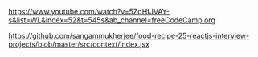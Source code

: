 https://www.youtube.com/watch?v=5ZdHfJVAY-s&list=WL&index=52&t=545s&ab_channel=freeCodeCamp.org


https://github.com/sangammukherjee/food-recipe-25-reactjs-interview-projects/blob/master/src/context/index.jsx